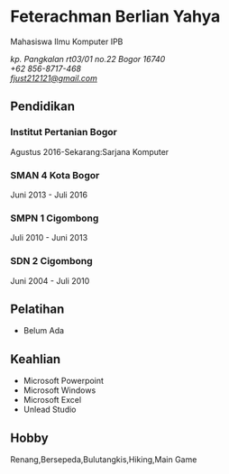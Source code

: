  # Feterachman Berlian Yahya
 Mahasiswa Ilmu Komputer IPB
 
*kp. Pangkalan rt03/01 no.22 Bogor 16740\
+62 856-8717-468\
fjust212121@gmail.com*

## Pendidikan
### Institut Pertanian Bogor
Agustus 2016-Sekarang:Sarjana Komputer
### SMAN 4 Kota Bogor
Juni 2013 - Juli 2016
### SMPN 1 Cigombong
Juli 2010 - Juni 2013
### SDN 2 Cigombong
Juni 2004 - Juli 2010
## Pelatihan
- Belum Ada
## Keahlian
- Microsoft Powerpoint
- Microsoft Windows
- Microsoft Excel
- Unlead Studio
## Hobby
Renang,Bersepeda,Bulutangkis,Hiking,Main Game
